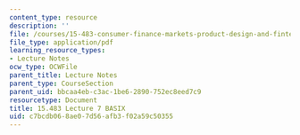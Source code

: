 ```yaml
---
content_type: resource
description: ''
file: /courses/15-483-consumer-finance-markets-product-design-and-fintech-spring-2018/c7bcdb068ae07d56afb3f02a59c50355_MIT15_483S18_L07.pdf
file_type: application/pdf
learning_resource_types:
- Lecture Notes
ocw_type: OCWFile
parent_title: Lecture Notes
parent_type: CourseSection
parent_uid: bbcaa4eb-c3ac-1be6-2890-752ec8eed7c9
resourcetype: Document
title: 15.483 Lecture 7 BASIX
uid: c7bcdb06-8ae0-7d56-afb3-f02a59c50355
---
```

